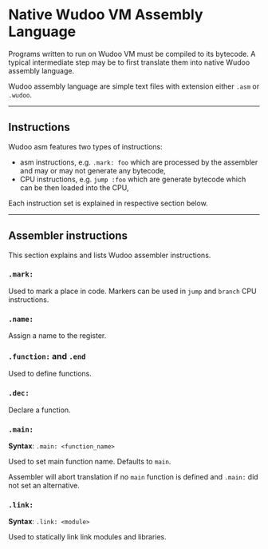 # Native Wudoo VM Assembly Language

Programs written to run on Wudoo VM must be compiled to its bytecode.
A typical intermediate step may be to first translate them into native Wudoo assembly language.

Wudoo assembly language are simple text files with extension either `.asm` or `.wudoo`.


----

## Instructions

Wudoo asm features two types of instructions:

- asm instructions, e.g. `.mark: foo` which are processed by the assembler and may or may not generate any bytecode,
- CPU instructions, e.g. `jump :foo` which are generate bytecode which can be then loaded into the CPU,

Each instruction set is explained in respective section below.


----

## Assembler instructions

This section explains and lists Wudoo assembler instructions.


### `.mark:`

Used to mark a place in code.
Markers can be used in `jump` and `branch` CPU instructions.


### `.name:`

Assign a name to the register.


### `.function:` and `.end`

Used to define functions.


### `.dec:`

Declare a function.


### `.main:`

**Syntax**: `.main: <function_name>`

Used to set main function name.
Defaults to `main`.

Assembler will abort translation if no `main` function is defined and `.main:` did not set an alternative.


### `.link:`

**Syntax**: `.link: <module>`

Used to statically link link modules and libraries.
